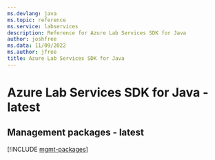 ```yaml
---
ms.devlang: java
ms.topic: reference
ms.service: labservices
description: Reference for Azure Lab Services SDK for Java
author: joshfree
ms.data: 11/09/2022
ms.author: jfree
title: Azure Lab Services SDK for Java
---
```

# Azure Lab Services SDK for Java - latest

## Management packages - latest
[!INCLUDE [mgmt-packages](lab-services-mgmt-index.md)]